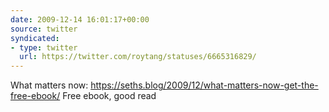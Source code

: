 ```yaml
---
date: 2009-12-14 16:01:17+00:00
source: twitter
syndicated:
- type: twitter
  url: https://twitter.com/roytang/statuses/6665316829/
---
```


What matters now: https://seths.blog/2009/12/what-matters-now-get-the-free-ebook/ Free ebook, good read